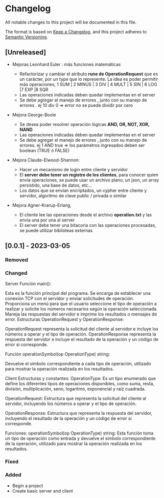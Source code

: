 # Changelog

All notable changes to this project will be documented in this file.

The format is based on [Keep a Changelog](https://keepachangelog.com/en/1.0.0/),
and this project adheres to [Semantic Versioning](https://semver.org/spec/v2.0.0.html).

## [Unreleased]

- Mejoras Leonhard Euler : más funciones matemáticas

  - Refactorizar y cambiar el atributo **rune de OperationRequest** que es un carácter, por un type que lo represente. La idea es poder permitir más operaciones, 1 SUM | 2 MINUS | 3 DIV | 4 MULT | 5 SIN | 6 LOG |7 EXP |8 SQR
  - Las operaciones indicadas deben quedar implementas en el server
  - Se debe agregar el manejo de errores , junto con su manejo de errores . ej 10 div 0 => error no se puede dividir por cero

- Mejora George-Boole
  - Se desea poder resolver operación lógicas **AND, OR, NOT, XOR, NAND**
  - Las operaciones indicadas deben quedar implementas en el server
  - Se debe agregar el manejo de errores , junto con su manejo de errores. ej 1 AND true => los parámetros ingresados deben ser boolean (TRUE ó FALSE)

- Mejora Claude-Elwood-Shannon:
  - Hacer un mecanismo de login entre cliente y servidor
  - El **server debe tener un registro de los clientes**, para conocer quien envía operaciones, se puede usar un archivo plano, un json, un array persistido, una base de datos, etc...
  - Los datos que se envían encriptados, un cypher entre cliente y servidor, algoritmo de clave public / privada o similar 

- Mejora Agner-Krarup-Erlang,

  - El cliente lee las operaciones desde el archivo **operation.txt** y las envia una por una al server
  - El server debe tener una bitacoria con las operaciones procesadas, se puede utilizar biblioteas externas

## [0.0.1] - 2023-03-05

### Removed

### Changed
Server
  Función main(): 

Esta es la función principal del programa.
Se encarga de establecer una conexión TCP con el servidor y enviar solicitudes de operación.
Proporciona un menú para que el usuario seleccione el tipo de operación a realizar y solicite los números necesarios según la operación seleccionada.
Maneja las respuestas del servidor e imprime los resultados o mensajes de error.
Estructuras OperationRequest y OperationResponse:

OperationRequest representa la solicitud del cliente al servidor e incluye los números a operar y el tipo de operación.
OperationResponse representa la respuesta del servidor e incluye el resultado de la operación y un código de error si corresponde.

Función operationSymbol(op OperationType) string:

Devuelve el símbolo correspondiente a cada tipo de operación, utilizado para mostrar la operación realizada en los resultados.

Client
Estructuras y constantes:
OperationType: Es un tipo enumerado que define los diferentes tipos de operaciones disponibles, como suma, resta, división, multiplicación, seno, logaritmo, exponencial y raíz cuadrada.

OperationRequest: Estructura que representa la solicitud del cliente al servidor, incluyendo los números a operar y el tipo de operación.

OperationResponse: Estructura que representa la respuesta del servidor, incluyendo el resultado de la operación y un código de error si corresponde.

Funciones:
operationSymbol(op OperationType) string: Esta función toma un tipo de operación como entrada y devuelve el símbolo correspondiente de la operación, utilizado para mostrar la operación realizada en los resultados.
### Fixed

### Added

- Begin a project
- Create basic server and client